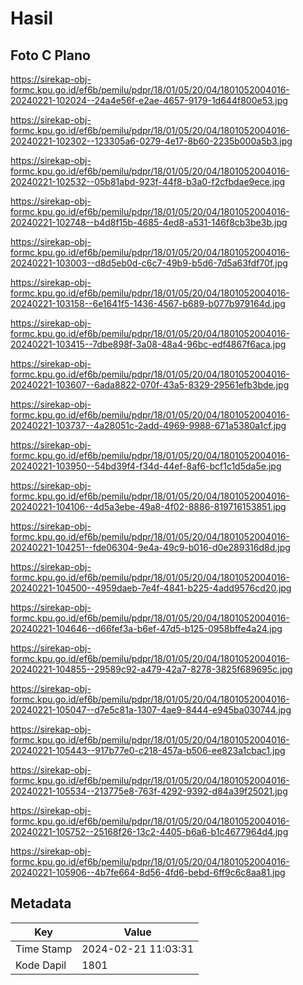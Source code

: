 # Hasil

## Foto C Plano

https://sirekap-obj-formc.kpu.go.id/ef6b/pemilu/pdpr/18/01/05/20/04/1801052004016-20240221-102024--24a4e56f-e2ae-4657-9179-1d644f800e53.jpg

https://sirekap-obj-formc.kpu.go.id/ef6b/pemilu/pdpr/18/01/05/20/04/1801052004016-20240221-102302--123305a6-0279-4e17-8b60-2235b000a5b3.jpg

https://sirekap-obj-formc.kpu.go.id/ef6b/pemilu/pdpr/18/01/05/20/04/1801052004016-20240221-102532--05b81abd-923f-44f8-b3a0-f2cfbdae9ece.jpg

https://sirekap-obj-formc.kpu.go.id/ef6b/pemilu/pdpr/18/01/05/20/04/1801052004016-20240221-102748--b4d8f15b-4685-4ed8-a531-146f8cb3be3b.jpg

https://sirekap-obj-formc.kpu.go.id/ef6b/pemilu/pdpr/18/01/05/20/04/1801052004016-20240221-103003--d8d5eb0d-c6c7-49b9-b5d6-7d5a63fdf70f.jpg

https://sirekap-obj-formc.kpu.go.id/ef6b/pemilu/pdpr/18/01/05/20/04/1801052004016-20240221-103158--6e1641f5-1436-4567-b689-b077b979164d.jpg

https://sirekap-obj-formc.kpu.go.id/ef6b/pemilu/pdpr/18/01/05/20/04/1801052004016-20240221-103415--7dbe898f-3a08-48a4-96bc-edf4867f6aca.jpg

https://sirekap-obj-formc.kpu.go.id/ef6b/pemilu/pdpr/18/01/05/20/04/1801052004016-20240221-103607--6ada8822-070f-43a5-8329-29561efb3bde.jpg

https://sirekap-obj-formc.kpu.go.id/ef6b/pemilu/pdpr/18/01/05/20/04/1801052004016-20240221-103737--4a28051c-2add-4969-9988-671a5380a1cf.jpg

https://sirekap-obj-formc.kpu.go.id/ef6b/pemilu/pdpr/18/01/05/20/04/1801052004016-20240221-103950--54bd39f4-f34d-44ef-8af6-bcf1c1d5da5e.jpg

https://sirekap-obj-formc.kpu.go.id/ef6b/pemilu/pdpr/18/01/05/20/04/1801052004016-20240221-104106--4d5a3ebe-49a8-4f02-8886-819716153851.jpg

https://sirekap-obj-formc.kpu.go.id/ef6b/pemilu/pdpr/18/01/05/20/04/1801052004016-20240221-104251--fde06304-9e4a-49c9-b016-d0e289316d8d.jpg

https://sirekap-obj-formc.kpu.go.id/ef6b/pemilu/pdpr/18/01/05/20/04/1801052004016-20240221-104500--4959daeb-7e4f-4841-b225-4add9576cd20.jpg

https://sirekap-obj-formc.kpu.go.id/ef6b/pemilu/pdpr/18/01/05/20/04/1801052004016-20240221-104646--d66fef3a-b6ef-47d5-b125-0958bffe4a24.jpg

https://sirekap-obj-formc.kpu.go.id/ef6b/pemilu/pdpr/18/01/05/20/04/1801052004016-20240221-104855--29589c92-a479-42a7-8278-3825f689695c.jpg

https://sirekap-obj-formc.kpu.go.id/ef6b/pemilu/pdpr/18/01/05/20/04/1801052004016-20240221-105047--d7e5c81a-1307-4ae9-8444-e945ba030744.jpg

https://sirekap-obj-formc.kpu.go.id/ef6b/pemilu/pdpr/18/01/05/20/04/1801052004016-20240221-105443--917b77e0-c218-457a-b506-ee823a1cbac1.jpg

https://sirekap-obj-formc.kpu.go.id/ef6b/pemilu/pdpr/18/01/05/20/04/1801052004016-20240221-105534--213775e8-763f-4292-9392-d84a39f25021.jpg

https://sirekap-obj-formc.kpu.go.id/ef6b/pemilu/pdpr/18/01/05/20/04/1801052004016-20240221-105752--25168f26-13c2-4405-b6a6-b1c4677964d4.jpg

https://sirekap-obj-formc.kpu.go.id/ef6b/pemilu/pdpr/18/01/05/20/04/1801052004016-20240221-105906--4b7fe664-8d56-4fd6-bebd-6ff9c6c8aa81.jpg


## Metadata

| Key        | Value               |
| ---------- | ------------------- |
| Time Stamp | 2024-02-21 11:03:31 |
| Kode Dapil | 1801                |



